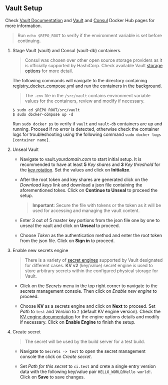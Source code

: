 ## Vault Setup
Check [Vault Documentation](https://www.vaultproject.io/docs/) and [Vault](https://hub.docker.com/_/vault) and [Consul](https://hub.docker.com/_/consul) Docker Hub pages for more information.
> Run `echo $REPO_ROOT` to verify if the environment variable is set before continuing.

1. Stage Vault (vault) and Consul (vault-db) containers.

    > Consul was chosen over other open source storage providers as it is officially supported by HashiCorp. Check available Vault [storage options](https://www.vaultproject.io/docs/configuration/storage/) for more detail.

    The following commands will navigate to the directory containing registry_docker_compose.yml and run the containers in the background.

    > The `.env` file in the `/src/vault` contains environment variable values for the containers, review and modify if necessary.

    ```
    $ sudo cd $REPO_ROOT/src/vault
    $ sudo docker-compose up -d
    ```

    Run `sudo docker ps` to verify if `vault` and `vault-db` containers are up and running. Proceed if no error is detected, otherwise check the container logs for troubleshooting using the following command `sudo docker logs [container name]`.


2. Unseal Vault

    - Navigate to vault._yourdomain.com_ to start initial setup. It is recommended to have at least **5** _Key shares_ and **3** _Key threshold_ for the [key rotation](https://www.vaultproject.io/docs/internals/rotation.html). Set the values and click on **Initialize**. 
    
    - After the root token and key shares are generated click on the _Download keys_ link and download a json file containing the aforementioned tokes. Click on **Continue to Unseal** to proceed the setup.
      > **Important**: Secure the file with tokens or the token as it will be used for accessing and managing the vault content.

    - Enter 3 out of 5 master key portions from the json file one by one to unseal the vault and click on **Unseal** to proceed.

    - Choose _Token_ as the authentication method and enter the root token from the json file. Click on **Sign in** to proceed.

3. Enable new secrets engine

    > There is a variety of [secret engines](https://www.vaultproject.io/docs/secrets/index.html) supported by Vault designated for different cases. **KV v2** (key/value) secret engine is  used to store arbitrary secrets within the configured physical storage for Vault.

    - Click on the _Secrets_ menu in the top right corner to navigate to the secrets management console. Then click on _Enable new engine_ to proceed.

    - Choose **KV** as a secrets engine and click on **Next** to proceed. Set _Path_ to `test` and _Version_ to `2` (default KV engine version). Check the [KV engine documentation](https://www.vaultproject.io/docs/secrets/kv/kv-v2.html) for the engine options details and modify if necessary. Click on **Enable Engine** to finish the setup.


4. Create secret

    > The secret will be used by the build server for a test build. 

    - Navigate to `Secrets -> test` to open the secret management console the click on _Create secret_.

    - Set _Path for this secret_ to `ci.test` and crete a single entry version data with the following key/value pair `HELLO_WORLD`/`Hello world!`. Click on **Save** to save changes. 
